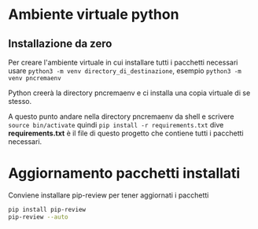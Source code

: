 # Ambiente virtuale python

## Installazione da zero

Per creare l'ambiente virtuale in cui installare tutti i pacchetti necessari usare
`python3 -m venv directory_di_destinazione`, esempio `python3 -m venv pncremaenv`

Python creerà la directory pncremaenv e ci installa una copia virtuale di se stesso.

A questo punto andare nella directory pncremaenv da shell e scrivere `source bin/activate` quindi
`pip install -r requirements.txt` dive **requirements.txt**  è il file di questo progetto che contiene tutti i pacchetti
necessari.

# Aggiornamento pacchetti installati 

Conviene installare pip-review per tener aggiornati i pacchetti  

```bash
pip install pip-review
pip-review --auto
```
